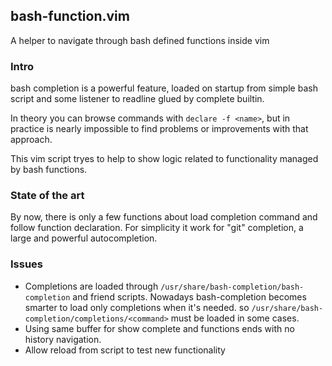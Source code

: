 ## bash-function.vim

A helper to navigate through bash defined functions inside vim

### Intro

bash completion is a powerful feature, loaded on startup from simple bash script and some listener to readline glued by complete builtin.

In theory you can browse commands with `declare -f <name>`, but in practice is nearly impossible to find problems or improvements with that approach.

This vim script tryes to help to show logic related to functionality managed by bash functions.

### State of the art

By now, there is only a few functions about load completion command and follow function declaration. For simplicity it work for "git" completion, a large and powerful autocompletion. 

### Issues

- Completions are loaded through `/usr/share/bash-completion/bash-completion` and friend scripts. Nowadays bash-completion becomes smarter to load only completions when it's needed. so `/usr/share/bash-completion/completions/<command>` must be loaded in some cases.
- Using same buffer for show complete and functions ends with no history navigation.
- Allow reload from script to test new functionality
